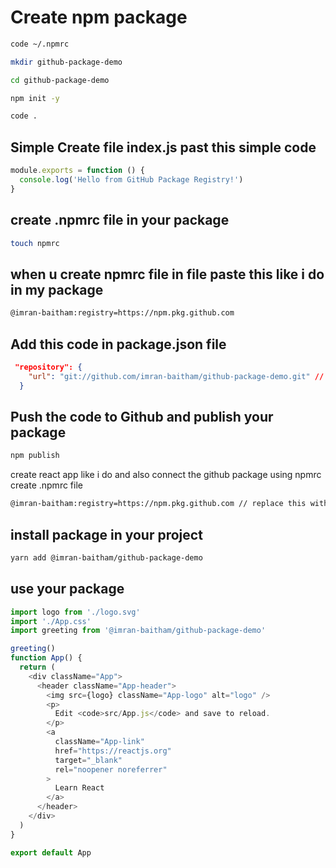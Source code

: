 # Create npm package

```bash
code ~/.npmrc

mkdir github-package-demo

cd github-package-demo

npm init -y

code .

```

## Simple Create file index.js past this simple code

```js
module.exports = function () {
  console.log('Hello from GitHub Package Registry!')
}
```

## create .npmrc file in your package

```bash
touch npmrc

```

## when u create npmrc file in file paste this like i do in my package

```bash
@imran-baitham:registry=https://npm.pkg.github.com
```

## Add this code in package.json file

```json
 "repository": {
    "url": "git://github.com/imran-baitham/github-package-demo.git" // package name
  }
```

## Push the code to Github and publish your package

```bash
npm publish
```

create react app like i do and also connect the github package using npmrc create .npmrc file

```bash
@imran-baitham:registry=https://npm.pkg.github.com // replace this with your package
```

## install package in your project

```bash
yarn add @imran-baitham/github-package-demo
```

## use your package

```js
import logo from './logo.svg'
import './App.css'
import greeting from '@imran-baitham/github-package-demo'

greeting()
function App() {
  return (
    <div className="App">
      <header className="App-header">
        <img src={logo} className="App-logo" alt="logo" />
        <p>
          Edit <code>src/App.js</code> and save to reload.
        </p>
        <a
          className="App-link"
          href="https://reactjs.org"
          target="_blank"
          rel="noopener noreferrer"
        >
          Learn React
        </a>
      </header>
    </div>
  )
}

export default App
```

